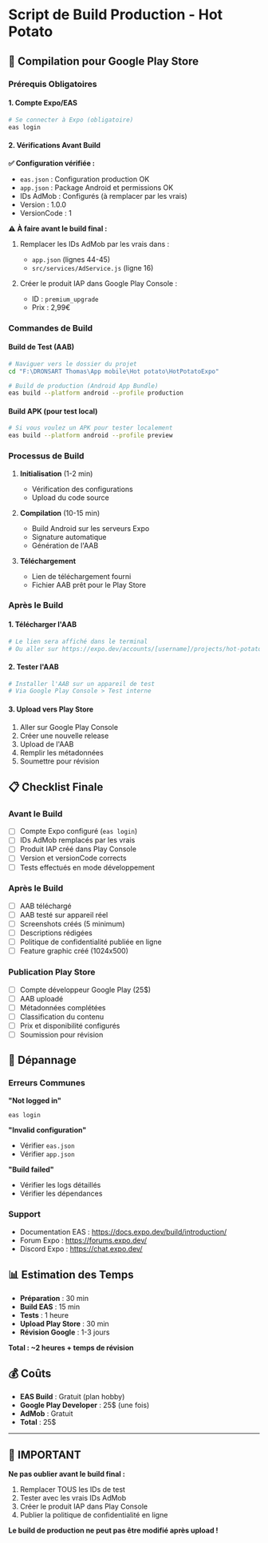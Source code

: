 # Script de Build Production - Hot Potato

## 🚀 Compilation pour Google Play Store

### Prérequis Obligatoires

#### 1. Compte Expo/EAS
```bash
# Se connecter à Expo (obligatoire)
eas login
```

#### 2. Vérifications Avant Build

**✅ Configuration vérifiée :**
- `eas.json` : Configuration production OK
- `app.json` : Package Android et permissions OK
- IDs AdMob : Configurés (à remplacer par les vrais)
- Version : 1.0.0
- VersionCode : 1

**⚠️ À faire avant le build final :**
1. Remplacer les IDs AdMob par les vrais dans :
   - `app.json` (lignes 44-45)
   - `src/services/AdService.js` (ligne 16)

2. Créer le produit IAP dans Google Play Console :
   - ID : `premium_upgrade`
   - Prix : 2,99€

### Commandes de Build

#### Build de Test (AAB)
```bash
# Naviguer vers le dossier du projet
cd "F:\DRONSART Thomas\App mobile\Hot potato\HotPotatoExpo"

# Build de production (Android App Bundle)
eas build --platform android --profile production
```

#### Build APK (pour test local)
```bash
# Si vous voulez un APK pour tester localement
eas build --platform android --profile preview
```

### Processus de Build

1. **Initialisation** (1-2 min)
   - Vérification des configurations
   - Upload du code source

2. **Compilation** (10-15 min)
   - Build Android sur les serveurs Expo
   - Signature automatique
   - Génération de l'AAB

3. **Téléchargement**
   - Lien de téléchargement fourni
   - Fichier AAB prêt pour le Play Store

### Après le Build

#### 1. Télécharger l'AAB
```bash
# Le lien sera affiché dans le terminal
# Ou aller sur https://expo.dev/accounts/[username]/projects/hot-potato/builds
```

#### 2. Tester l'AAB
```bash
# Installer l'AAB sur un appareil de test
# Via Google Play Console > Test interne
```

#### 3. Upload vers Play Store
1. Aller sur Google Play Console
2. Créer une nouvelle release
3. Upload de l'AAB
4. Remplir les métadonnées
5. Soumettre pour révision

## 📋 Checklist Finale

### Avant le Build
- [ ] Compte Expo configuré (`eas login`)
- [ ] IDs AdMob remplacés par les vrais
- [ ] Produit IAP créé dans Play Console
- [ ] Version et versionCode corrects
- [ ] Tests effectués en mode développement

### Après le Build
- [ ] AAB téléchargé
- [ ] AAB testé sur appareil réel
- [ ] Screenshots créés (5 minimum)
- [ ] Descriptions rédigées
- [ ] Politique de confidentialité publiée en ligne
- [ ] Feature graphic créé (1024x500)

### Publication Play Store
- [ ] Compte développeur Google Play (25$)
- [ ] AAB uploadé
- [ ] Métadonnées complétées
- [ ] Classification du contenu
- [ ] Prix et disponibilité configurés
- [ ] Soumission pour révision

## 🔧 Dépannage

### Erreurs Communes

**"Not logged in"**
```bash
eas login
```

**"Invalid configuration"**
- Vérifier `eas.json`
- Vérifier `app.json`

**"Build failed"**
- Vérifier les logs détaillés
- Vérifier les dépendances

### Support
- Documentation EAS : https://docs.expo.dev/build/introduction/
- Forum Expo : https://forums.expo.dev/
- Discord Expo : https://chat.expo.dev/

## 📊 Estimation des Temps

- **Préparation** : 30 min
- **Build EAS** : 15 min
- **Tests** : 1 heure
- **Upload Play Store** : 30 min
- **Révision Google** : 1-3 jours

**Total : ~2 heures + temps de révision**

## 💰 Coûts

- **EAS Build** : Gratuit (plan hobby)
- **Google Play Developer** : 25$ (une fois)
- **AdMob** : Gratuit
- **Total** : 25$

---

## 🚨 IMPORTANT

**Ne pas oublier avant le build final :**
1. Remplacer TOUS les IDs de test
2. Tester avec les vrais IDs AdMob
3. Créer le produit IAP dans Play Console
4. Publier la politique de confidentialité en ligne

**Le build de production ne peut pas être modifié après upload !**